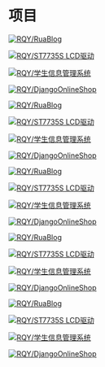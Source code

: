 # 项目

[![RQY/RuaBlog](https://gitee.com/muronglengjing/rua-blog/widgets/widget_card.svg?colors=4183c4,ffffff,ffffff,e3e9ed,666666,9b9b9b)](https://gitee.com/muronglengjing/rua-blog)

[![RQY/ST7735S LCD驱动](https://gitee.com/muronglengjing/st7735-s-lcd-driver/widgets/widget_card.svg?colors=4183c4,ffffff,ffffff,e3e9ed,666666,9b9b9b)](https://gitee.com/muronglengjing/st7735-s-lcd-driver)

[![RQY/学生信息管理系统](https://gitee.com/muronglengjing/my_student_manager/widgets/widget_card.svg?colors=4183c4,ffffff,ffffff,e3e9ed,666666,9b9b9b)](https://gitee.com/muronglengjing/my_student_manager)

[![RQY/DjangoOnlineShop](https://gitee.com/muronglengjing/django-online-shop/widgets/widget_card.svg?colors=4183c4,ffffff,ffffff,e3e9ed,666666,9b9b9b)](https://gitee.com/muronglengjing/django-online-shop)

[![RQY/RuaBlog](https://gitee.com/muronglengjing/rua-blog/widgets/widget_card.svg?colors=4183c4,ffffff,ffffff,e3e9ed,666666,9b9b9b)](https://gitee.com/muronglengjing/rua-blog)

[![RQY/ST7735S LCD驱动](https://gitee.com/muronglengjing/st7735-s-lcd-driver/widgets/widget_card.svg?colors=4183c4,ffffff,ffffff,e3e9ed,666666,9b9b9b)](https://gitee.com/muronglengjing/st7735-s-lcd-driver)

[![RQY/学生信息管理系统](https://gitee.com/muronglengjing/my_student_manager/widgets/widget_card.svg?colors=4183c4,ffffff,ffffff,e3e9ed,666666,9b9b9b)](https://gitee.com/muronglengjing/my_student_manager)

[![RQY/DjangoOnlineShop](https://gitee.com/muronglengjing/django-online-shop/widgets/widget_card.svg?colors=4183c4,ffffff,ffffff,e3e9ed,666666,9b9b9b)](https://gitee.com/muronglengjing/django-online-shop)

[![RQY/RuaBlog](https://gitee.com/muronglengjing/rua-blog/widgets/widget_card.svg?colors=4183c4,ffffff,ffffff,e3e9ed,666666,9b9b9b)](https://gitee.com/muronglengjing/rua-blog)

[![RQY/ST7735S LCD驱动](https://gitee.com/muronglengjing/st7735-s-lcd-driver/widgets/widget_card.svg?colors=4183c4,ffffff,ffffff,e3e9ed,666666,9b9b9b)](https://gitee.com/muronglengjing/st7735-s-lcd-driver)

[![RQY/学生信息管理系统](https://gitee.com/muronglengjing/my_student_manager/widgets/widget_card.svg?colors=4183c4,ffffff,ffffff,e3e9ed,666666,9b9b9b)](https://gitee.com/muronglengjing/my_student_manager)

[![RQY/DjangoOnlineShop](https://gitee.com/muronglengjing/django-online-shop/widgets/widget_card.svg?colors=4183c4,ffffff,ffffff,e3e9ed,666666,9b9b9b)](https://gitee.com/muronglengjing/django-online-shop)

[![RQY/RuaBlog](https://gitee.com/muronglengjing/rua-blog/widgets/widget_card.svg?colors=4183c4,ffffff,ffffff,e3e9ed,666666,9b9b9b)](https://gitee.com/muronglengjing/rua-blog)

[![RQY/ST7735S LCD驱动](https://gitee.com/muronglengjing/st7735-s-lcd-driver/widgets/widget_card.svg?colors=4183c4,ffffff,ffffff,e3e9ed,666666,9b9b9b)](https://gitee.com/muronglengjing/st7735-s-lcd-driver)

[![RQY/学生信息管理系统](https://gitee.com/muronglengjing/my_student_manager/widgets/widget_card.svg?colors=4183c4,ffffff,ffffff,e3e9ed,666666,9b9b9b)](https://gitee.com/muronglengjing/my_student_manager)

[![RQY/DjangoOnlineShop](https://gitee.com/muronglengjing/django-online-shop/widgets/widget_card.svg?colors=4183c4,ffffff,ffffff,e3e9ed,666666,9b9b9b)](https://gitee.com/muronglengjing/django-online-shop)

[![RQY/RuaBlog](https://gitee.com/muronglengjing/rua-blog/widgets/widget_card.svg?colors=4183c4,ffffff,ffffff,e3e9ed,666666,9b9b9b)](https://gitee.com/muronglengjing/rua-blog)

[![RQY/ST7735S LCD驱动](https://gitee.com/muronglengjing/st7735-s-lcd-driver/widgets/widget_card.svg?colors=4183c4,ffffff,ffffff,e3e9ed,666666,9b9b9b)](https://gitee.com/muronglengjing/st7735-s-lcd-driver)

[![RQY/学生信息管理系统](https://gitee.com/muronglengjing/my_student_manager/widgets/widget_card.svg?colors=4183c4,ffffff,ffffff,e3e9ed,666666,9b9b9b)](https://gitee.com/muronglengjing/my_student_manager)

[![RQY/DjangoOnlineShop](https://gitee.com/muronglengjing/django-online-shop/widgets/widget_card.svg?colors=4183c4,ffffff,ffffff,e3e9ed,666666,9b9b9b)](https://gitee.com/muronglengjing/django-online-shop)
